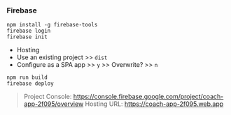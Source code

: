 ### Firebase
```
npm install -g firebase-tools
firebase login
firebase init
```

- Hosting
- Use an existing project >> `dist`
- Configure as a SPA app >> `y` >> Overwrite? >> `n`

 ```
 npm run build
 firebase deploy
 ```

> Project Console: https://console.firebase.google.com/project/coach-app-2f095/overview
> Hosting URL: https://coach-app-2f095.web.app